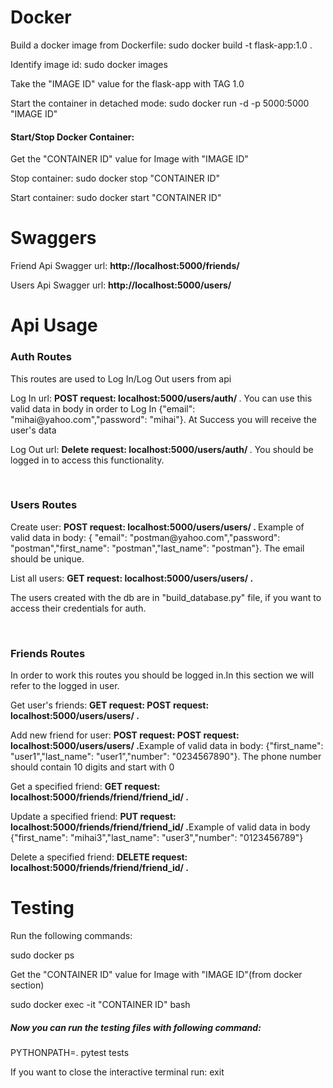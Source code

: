 <div>
<h1>Docker</h1>
<div>
<p> Build a docker image from Dockerfile: sudo docker build -t flask-app:1.0 . </p>
<p> Identify image id: sudo docker images </p>
<p> Take the "IMAGE ID" value for the flask-app with TAG 1.0 </p>
<p> Start the container in detached mode: sudo docker run -d -p 5000:5000 "IMAGE ID" </p>
<h4>Start/Stop Docker Container:</h4>
<p>Get the "CONTAINER ID" value for Image with "IMAGE ID"
<p>Stop container: sudo docker stop "CONTAINER ID"</p>
<p>Start container: sudo docker start "CONTAINER ID"</p>
</div>
<div>

<div>
<h1>
Swaggers
</h1>
<div>
<p> Friend Api Swagger url: <b> http://localhost:5000/friends/ </b> </p>
<p> Users Api Swagger url: <b> http://localhost:5000/users/ </b> </p>
</div>
</div>

<div>
<h1>Api Usage</h1>
<div>

<div>
<h3> Auth Routes </h3>
<div>
<p>This routes are used to Log In/Log Out users from api</p>
<p>Log In url: <b>POST request: localhost:5000/users/auth/ </b>. You can use this valid data in body in order 
to Log In {"email": "mihai@yahoo.com","password": "mihai"}. At Success you will receive the user's data</p>
<p>Log Out url: <b>Delete request: localhost:5000/users/auth/ </b>. You should be logged in 
to access this functionality.</p>
</div>
</div>

<br> 

<div>
<h3>Users Routes</h3>
<div>
<p>Create user: <b>POST request: localhost:5000/users/users/ . </b> Example of valid data in body: {
"email": "postman@yahoo.com","password": "postman","first_name": "postman","last_name": "postman"}. The email should be
unique.</p>
<p>List all users: <b>GET request: localhost:5000/users/users/ .</b></p>
<p>The users created with the db are in "build_database.py" file, if you want to access their credentials for auth.</p>
</div>
</div>

<br>

<div>
<h3>Friends Routes</h3>
<div>
<p>In order to work this routes you should be logged in.In this section we will refer to the logged in user.</p>
<p>Get user's friends: <b>GET request: POST request: localhost:5000/users/users/ .</b></p>
<p>Add new friend for user: <b>POST request: POST request: localhost:5000/users/users/ .</b>Example of valid data 
in body: {"first_name": "user1","last_name": "user1","number": "0234567890"}. The phone number should contain 10 digits
and start with 0</p>
<p>Get a specified friend: <b> GET request: localhost:5000/friends/friend/friend_id/ .</b></p>
<p>Update a specified friend: <b> PUT request: localhost:5000/friends/friend/friend_id/ .</b>Example of valid data in 
body {"first_name": "mihai3","last_name": "user3","number": "0123456789"}</p>
<p>Delete a specified friend: <b> DELETE request: localhost:5000/friends/friend/friend_id/ .</b></p>
</div>
</div>

<div>
<h1>Testing</h1>
<div>
Run the following commands:
<p>sudo docker ps</p>
<p>Get the "CONTAINER ID" value for Image with "IMAGE ID"(from docker section)
<p>sudo docker exec -it "CONTAINER ID" bash</p>
<h5>Now you can run the testing files with following command:</h5>
<p>PYTHONPATH=. pytest tests</p>
<p>If you want to close the interactive terminal run: exit </p>
</div>
</div>